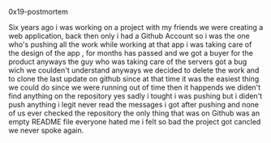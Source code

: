 0x19-postmortem



Six years ago i was working on a project with my friends we were creating a web application, back then only i had a Github Account so i was the one who's pushing all the work while working at that app i was taking care of the design of the app , for months has passed and we got a buyer for the product anyways the guy who was taking care of the servers got a bug wich we coulden't understand anyways we decided to delete the work and to clone the last update on github since at that time it was the easiest thing we could do since we were running out of time then it happends we diden't find anything on the repository yes sadly i tought i was pushing but i diden't push anything i legit never read the messages i got after pushing and none of us ever checked the repository the only thing that was on Github was an empty README file everyone hated me i felt so bad the project got cancled we never spoke again.
